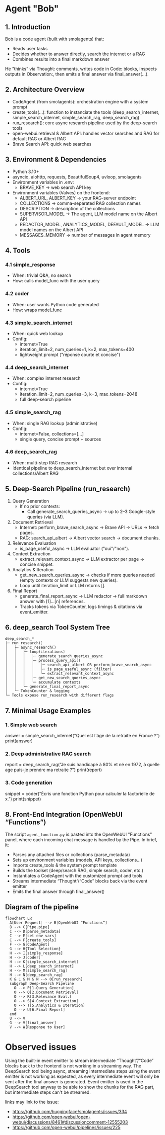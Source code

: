 # Agent "Bob"

## 1. Introduction

Bob is a code agent (built with smolagents) that:  
- Reads user tasks
- Decides whether to answer directly, search the internet or a RAG
- Combines results into a final markdown answer

He “thinks” via Thought: comments, writes code in Code: blocks, inspects outputs in Observation:, then emits a final answer via final_answer(...).

## 2. Architecture Overview

- CodeAgent (from smolagents): orchestration engine with a system prompt
- create_tools(...): function to instanciate the tools (deep_search_internet, simple_search_internet, simple_search_rag, deep_search_rag)
- run_research(): core async research pipeline used by the deep-search tools
- open-webui.retrieval & Albert API: handles vector searches and RAG for default RAG or Albert RAG
- Brave Search API: quick web searches

## 3. Environment & Dependencies

- Python 3.10+
- asyncio, aiohttp, requests, BeautifulSoup4, uvloop, smolagents
- Environment variables in .env:
  - BRAVE_KEY → web search API key
- Environment variables (Valves) on the frontend:
  - ALBERT_URL, ALBERT_KEY → your RAG-server endpoint
  - COLLECTIONS → comma-separated RAG collection names
  - DESCRIPTION → description of the collections
  - SUPERVISOR_MODEL → The agent, LLM model name on the Albert API
  - REDACTOR_MODEL, ANALYTICS_MODEL, DEFAULT_MODEL → LLM model names on the Albert API
  - MESSAGES_MEMORY → number of messages in agent memory

## 4. Tools

### 4.1 simple_response

- When: trivial Q&A, no search
- How: calls model_func with the user query

### 4.2 coder

- When: user wants Python code generated
- How: wraps model_func

### 4.3 simple_search_internet

- When: quick web lookup
- Config:
  - internet=True
  - iteration_limit=2, num_queries=1, k=2, max_tokens=400
  - lightweight prompt ("réponse courte et concise")

### 4.4 deep_search_internet

- When: complex internet research
- Config:
  - internet=True
  - iteration_limit=2, num_queries=3, k=3, max_tokens=2048
  - full deep-search pipeline

### 4.5 simple_search_rag

- When: single RAG lookup (administrative)
- Config:
  - internet=False, collections=[…]
  - single query, concise prompt + sources

### 4.6 deep_search_rag

- When: multi-step RAG research
- Identical pipeline to deep_search_internet but over internal collections/Albert RAG

## 5. Deep-Search Pipeline (run_research)

1. Query Generation
   - If no prior contexts:
     - Call generate_search_queries_async → up to 2–3 Google-style queries (via LLM).
2. Document Retrieval
   - Internet: perform_brave_search_async → Brave API → URLs → fetch pages.
   - RAG: search_api_albert → Albert vector search → document chunks.
3. Relevance Evaluation
   - is_page_useful_async → LLM evaluator ("oui"/"non").
4. Context Extraction
   - extract_relevant_context_async → LLM extractor per page → concise snippet.
5. Analytics & Iteration
   - get_new_search_queries_async → checks if more queries needed (empty contexts or LLM suggests new queries).
   - Loop until iteration_limit or LLM returns [].
6. Final Report
   - generate_final_report_async → LLM redactor → full markdown answer with [1]…[n] references.
   - Tracks tokens via TokenCounter, logs timings & citations via event_emitter.

## 6. deep_search Tool System Tree
```
deep_search_*  
├─ run_research()  
│   ├─ async_research()  
│   │   ├─ loop(iterations)  
│   │   │   ├─ generate_search_queries_async  
│   │   │   ├─ process_query_api()  
│   │   │   │   ├─ search_api_albert OR perform_brave_search_async  
│   │   │   │   ├─ is_page_useful_async (filter)  
│   │   │   │   └─ extract_relevant_context_async  
│   │   │   ├─ get_new_search_queries_async  
│   │   │   └─ accumulate contexts  
│   │   └─ generate_final_report_async  
│   └─ TokenCounter & logging  
└─ Tools expose run_research with different flags  
```
## 7. Minimal Usage Examples

### 1. Simple web search
answer = simple_search_internet("Quel est l'âge de la retraite en France ?")
print(answer)

### 2. Deep administrative RAG search
report = deep_search_rag("Je suis handicapé à 80% et né en 1972, à quelle age puis-je prendre ma retraite ?")
print(report)

### 3. Code generation
snippet = coder("Écris une fonction Python pour calculer la factorielle de x.")
print(snippet)

## 8. Front-End Integration (OpenWebUI “Functions”)

The script `agent_function.py` is pasted into the OpenWebUI "Functions" panel, where each incoming chat message is handled by the Pipe. In brief, it:

- Parses any attached files or collections (parse_metadata)
- Sets up environment variables (models, API keys, collections…)
- Imports create_tools & the system prompt template
- Builds the toolset (deep/search RAG, simple search, coder, etc.)
- Instantiates a CodeAgent with the customized prompt and tools
- Streams intermediate “Thought”/“Code” blocks back via the event emitter
- Emits the final answer through final_answer()

## Diagram of the pipeline

```mermaid
flowchart LR
  A[User Request] --> B[OpenWebUI “Functions”]
  B --> C[Pipe.pipe]
  C --> D[parse_metadata]
  C --> E[set env vars]
  C --> F[create_tools]
  F --> G[CodeAgent]
  G --> H{Tool Selection}
  H --> I[simple_response]
  H --> J[coder]
  H --> K[simple_search_internet]
  H --> L[deep_search_internet]
  H --> M[simple_search_rag]
  H --> N[deep_search_rag]
  K & L & M & N --> O[run_research]
  subgraph Deep-Search Pipeline
    O --> P[1.Query Generation]
    O --> Q[2.Document Retrieval]
    O --> R[3.Relevance Eval.]
    O --> S[4.Context Extraction]
    O --> T[5.Analytics & Iteration]
    O --> U[6.Final Report]
  end
  U --> V
  G --> V[final_answer]
  V --> W[Response to User]
```

# Observed issues

Using the built-in event emitter to stream intermediate “Thought”/“Code” blocks back to the frontend is not working in a streaming way. 
The DeepSearch tool being async, streaming intermediate steps using the event emitter is not working as expected, as every intermediate event will only be sent after the final answer is generated. 
Event emitter is used in the DeepSearch tool anyway to be able to show the chunks for the RAG part, but intermediate steps can't be streamed.

links may link to the issue: 
- https://github.com/huggingface/smolagents/issues/334
- https://github.com/open-webui/open-webui/discussions/8461#discussioncomment-12555203
- https://github.com/open-webui/pipelines/issues/225
